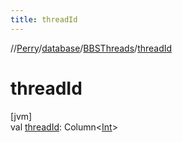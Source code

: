 ```yaml
---
title: threadId
---
```

//[Perry](../../../index.html)/[database](../index.html)/[BBSThreads](index.html)/[threadId](thread-id.html)



# threadId



[jvm]\
val [threadId](thread-id.html): Column<[Int](https://kotlinlang.org/api/latest/jvm/stdlib/kotlin/-int/index.html)>




